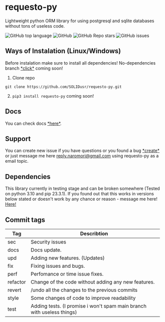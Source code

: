 # requesto-py
Lightweight python ORM library for using postgresql and sqlite databases without tons of useless code. 


![GitHub top language](https://img.shields.io/github/languages/top/SolidUsr/requesto-py)
![GitHub](https://img.shields.io/github/license/SolidUsr/requesto-py)
![GitHub Repo stars](https://img.shields.io/github/stars/SolidUsr/requesto-py)
![GitHub issues](https://img.shields.io/github/issues/SolidUsr/requesto-py)


## Ways of Instalation (Linux/Windows)

Before instalation make sure to install all dependencies! No-dependencies branch [\*click\*](https://github.com/SOLIDusr/requesto-py/tree/no-dependencies) coming soon!

1. Clone repo 

```git clone https://github.com/SOLIDusr/requesto-py.git```

2. ```pip3 install requesto-py``` coming soon!

   
## Docs
You can check docs [\*here\*](./docs/lang.md).

[Realeses]: https://github.com/SolidUsr/requesto-py/releases

## Support
You can create new issue if you have questions or you found a bug
[\*create\*](https://github.com/SolidUsr/requesto-py/issues/new/choose) or just message me here <reply.naromori@gmail.com> using requesto-py as a email topic.

## Dependencies 
This library currently in testing stage and can be broken somewhere (Tested on python 3.10 and pip 23.3.1). If you found out that this works in versions below stated or doesn't work by any chance or reason - message me here!
[Here!](https://github.com/SolidUsr/requesto-py#support)

## Commit tags
| Tag      | Describtion                                                     |
|----------|-----------------------------------------------------------------|
| sec      | Security issues                                                 |
| docs	   | Docs update.                                                    |
| upd  	   | Adding new features. (Updates)                                  |
| fix	   |   Fixing issues and bugs.                                         |
| perf	   | Perfomance or time issue fixes.                                 |
| refactor | Change of the code without adding any new features.             |
| revert   | /undo all the changes to the previous commits                   |
| style	   | Some changes of code to improve readability                     |
| test	   | Adding tests. (I promise i won't spam main branch with useless things)|
